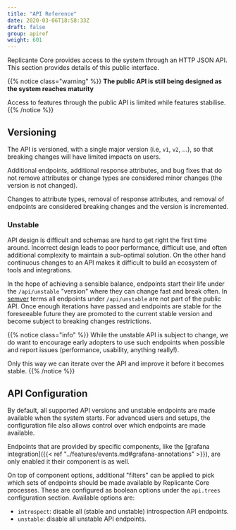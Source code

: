 ```yaml
---
title: "API Reference"
date: 2020-03-06T18:58:33Z
draft: false
group: apiref
weight: 601
---
```


Replicante Core provides access to the system through an HTTP JSON API.
This section provides details of this public interface.

{{% notice class="warning" %}}
**The public API is still being designed as the system reaches maturity**

Access to features through the public API is limited while features stabilise.
{{% /notice %}}

## Versioning

The API is versioned, with a single major version (i.e, `v1`, `v2`, ...),
so that breaking changes will have limited impacts on users.

Additional endpoints, additional response attributes, and bug fixes that do not remove
attributes or change types are considered minor changes (the version is not changed).

Changes to attribute types, removal of response attributes, and removal of endpoints
are considered breaking changes and the version is incremented.

### Unstable

API design is difficult and schemas are hard to get right the first time around.
Incorrect design leads to poor performance, difficult use, and often additional complexity
to maintain a sub-optimal solution.
On the other hand continuous changes to an API makes it difficult to build an
ecosystem of tools and integrations.

In the hope of achieving a sensible balance, endpoints start their life under the
`/api/unstable` "version" where they can change fast and break often.
In [semver](https://semver.org/) terms all endpoints under `/api/unstable` are not part of
the public API.
Once enough iterations have passed and endpoints are stable for the foreseeable future they
are promoted to the current stable version and become subject to breaking changes restrictions.

{{% notice class="info" %}}
While the unstable API is subject to change, we do want to encourage early adopters
to use such endpoints when possible and report issues (performance, usability, anything really!).

Only this way we can iterate over the API and improve it before it becomes stable.
{{% /notice %}}

## API Configuration

By default, all supported API versions and unstable endpoints are made available
when the system starts.
For advanced users and setups, the configuration file also allows control over which
endpoints are made available.

Endpoints that are provided by specific components, like the
[grafana integration]({{< ref "../features/events.md#grafana-annotations" >}}),
are only enabled it their component is as well.

On top of component options, additional "filters" can be applied to pick which
sets of endpoints should be made available by Replicante Core processes.
These are configured as boolean options under the `api.trees` configuration section.
Available options are:

* `introspect`: disable all (stable and unstable) introspection API endpoints.
* `unstable`: disable all unstable API endpoints.
